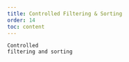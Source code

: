 ```yaml
---
title: Controlled Filtering & Sorting
order: 14
toc: content
---
```


<code src='../examples/FilterSort.tsx' description='Control filters and sorters by filteredValue and sortOrder.'>Controlled filtering and sorting</code>
